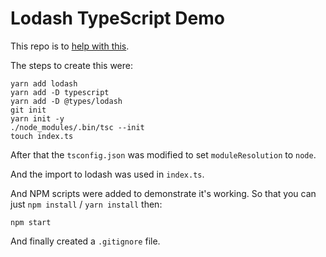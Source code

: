 # Lodash TypeScript Demo

This repo is to [help with this](https://twitter.com/BenNadel/status/845245716314378245).

The steps to create this were:

```
yarn add lodash
yarn add -D typescript
yarn add -D @types/lodash
git init
yarn init -y
./node_modules/.bin/tsc --init
touch index.ts
```

After that the `tsconfig.json` was modified to set `moduleResolution` to `node`.

And the import to lodash was used in `index.ts`.

And NPM scripts were added to demonstrate it's working. So that you can just `npm install` / `yarn install` then:

```
npm start
```

And finally created a `.gitignore` file.